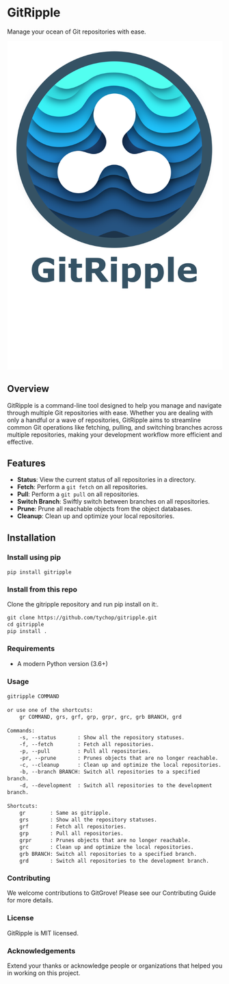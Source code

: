 # GitRipple

Manage your ocean of Git repositories with ease.

![Logo](img/gitripple.png)

## Overview

GitRipple is a command-line tool designed to help you manage and navigate through multiple Git repositories with ease. Whether you are dealing with only a handful or a wave of repositories, GitRipple aims to streamline common Git operations like fetching, pulling, and switching branches across multiple repositories, making your development workflow more efficient and effective.

## Features

- **Status**: View the current status of all repositories in a directory.
- **Fetch**: Perform a `git fetch` on all repositories.
- **Pull**: Perform a `git pull` on all repositories.
- **Switch Branch**: Swiftly switch between branches on all repositories.
- **Prune**: Prune all reachable objects from the object databases.
- **Cleanup**: Clean up and optimize your local repositories.

## Installation

### Install using pip
```shell
pip install gitripple
```

### Install from this repo
Clone the gitripple repository and run pip install on it:.
```shell
git clone https://github.com/tychop/gitripple.git
cd gitripple
pip install .
```

### Requirements

- A modern Python version (3.6+)

### Usage

```
gitripple COMMAND

or use one of the shortcuts:
    gr COMMAND, grs, grf, grp, grpr, grc, grb BRANCH, grd

Commands:
    -s, --status       : Show all the repository statuses.
    -f, --fetch        : Fetch all repositories.
    -p, --pull         : Pull all repositories.
    -pr, --prune       : Prunes objects that are no longer reachable.
    -c, --cleanup      : Clean up and optimize the local repositories.
    -b, --branch BRANCH: Switch all repositories to a specified branch.
    -d, --development  : Switch all repositories to the development branch.

Shortcuts:
    gr        : Same as gitripple.
    grs       : Show all the repository statuses.
    grf       : Fetch all repositories.
    grp       : Pull all repositories.
    grpr      : Prunes objects that are no longer reachable.
    grc       : Clean up and optimize the local repositories.
    grb BRANCH: Switch all repositories to a specified branch.
    grd       : Switch all repositories to the development branch.
```

### Contributing

We welcome contributions to GitGrove! Please see our Contributing Guide for more details.

### License

GitRipple is MIT licensed.

### Acknowledgements

Extend your thanks or acknowledge people or organizations that helped you in working on this project.

